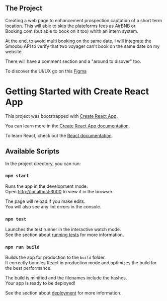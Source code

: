 
## The Project
Creating a web page to enhancement prospection captation of a short term location.
This will able to skip the plateforms fees as AirBNB or Booking.com (but able to book on it too) whith an intern system.

At the end, to avoid multi booking on the same date, I will integrate the Smoobu API to verify that two voyager can't book on the same date on my website.

There will have a comment section and a "around to disover" too.

To discover the UI/UX go on this [Figma](https://www.figma.com/proto/4Zqao1IqsPAWRwd5lzHSVF/Airbnb?node-id=3%3A3&scaling=min-zoom&page-id=0%3A1)

# Getting Started with Create React App

This project was bootstrapped with [Create React App](https://github.com/facebook/create-react-app).

You can learn more in the [Create React App documentation](https://facebook.github.io/create-react-app/docs/getting-started).

To learn React, check out the [React documentation](https://reactjs.org/).

## Available Scripts

In the project directory, you can run:

### `npm start`

Runs the app in the development mode.\
Open [http://localhost:3000](http://localhost:3000) to view it in the browser.

The page will reload if you make edits.\
You will also see any lint errors in the console.

### `npm test`

Launches the test runner in the interactive watch mode.\
See the section about [running tests](https://facebook.github.io/create-react-app/docs/running-tests) for more information.

### `npm run build`

Builds the app for production to the `build` folder.\
It correctly bundles React in production mode and optimizes the build for the best performance.

The build is minified and the filenames include the hashes.\
Your app is ready to be deployed!

See the section about [deployment](https://facebook.github.io/create-react-app/docs/deployment) for more information.


